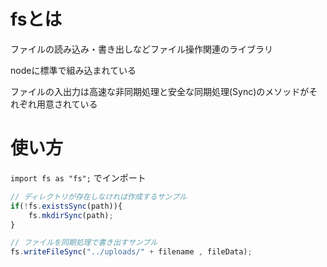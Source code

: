 # fsとは

ファイルの読み込み・書き出しなどファイル操作関連のライブラリ

nodeに標準で組み込まれている

ファイルの入出力は高速な非同期処理と安全な同期処理(Sync)のメソッドがそれぞれ用意されている

# 使い方

`import fs as "fs";` でインポート

```javascript
// ディレクトリが存在しなければ作成するサンプル
if(!fs.existsSync(path)){
    fs.mkdirSync(path);
}

// ファイルを同期処理で書き出すサンプル
fs.writeFileSync("../uploads/" + filename , fileData);
```

